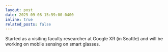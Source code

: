 ```yaml
---
layout: post
date: 2025-09-08 15:59:00-0400
inline: true
related_posts: false
---
```

 
Started as a visiting faculty researcher at Google XR (in Seattle) and will be working on mobile sensing on smart glasses.
